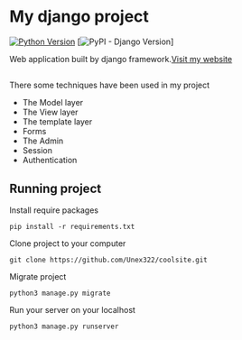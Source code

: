 # My django project
[![Python Version](https://img.shields.io/badge/python-3.11-brightgreen.svg)](https://python.org)
[![PyPI - Django Version](https://user-images.githubusercontent.com/122446940/232234899-7a4c7412-abfd-4943-9482-4bf7f6595715.png)]


Web application built by django framework.[Visit my website](http://unex322.beget.tech/)

##
There some techniques have been used in my project
  * The Model layer
  * The View layer
  * The template layer
  * Forms
  * The Admin
  * Session
  * Authentication
	
## Running project
Install require packages

	pip install -r requirements.txt

Clone project to your computer

	git clone https://github.com/Unex322/coolsite.git

Migrate project

	python3 manage.py migrate
		
Run your server on your localhost

	python3 manage.py runserver
